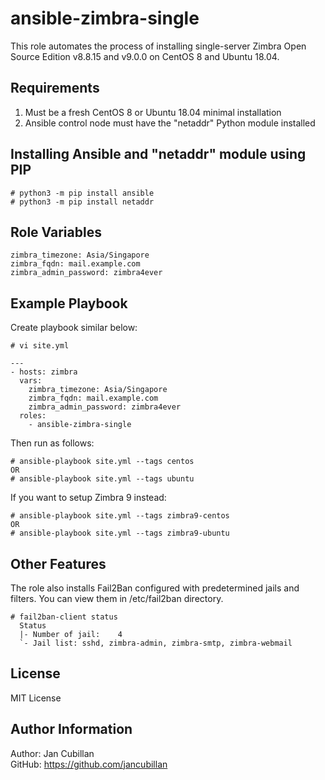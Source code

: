 ansible-zimbra-single
=====================

This role automates the process of installing single-server Zimbra Open Source Edition v8.8.15 and v9.0.0 on CentOS 8 and Ubuntu 18.04.

Requirements
------------

1) Must be a fresh CentOS 8 or Ubuntu 18.04 minimal installation
2) Ansible control node must have the "netaddr" Python module installed

Installing Ansible and "netaddr" module using PIP
-------------------------------------------------

    # python3 -m pip install ansible
    # python3 -m pip install netaddr

Role Variables
--------------

    zimbra_timezone: Asia/Singapore
    zimbra_fqdn: mail.example.com
    zimbra_admin_password: zimbra4ever

Example Playbook
----------------

Create playbook similar below:

    # vi site.yml

    --- 
    - hosts: zimbra
      vars:
        zimbra_timezone: Asia/Singapore
        zimbra_fqdn: mail.example.com
        zimbra_admin_password: zimbra4ever
      roles:
        - ansible-zimbra-single

Then run as follows:

    # ansible-playbook site.yml --tags centos
    OR
    # ansible-playbook site.yml --tags ubuntu

If you want to setup Zimbra 9 instead:

    # ansible-playbook site.yml --tags zimbra9-centos
    OR
    # ansible-playbook site.yml --tags zimbra9-ubuntu

Other Features
--------------

The role also installs Fail2Ban configured with predetermined jails and filters. You can view them in /etc/fail2ban directory.

    # fail2ban-client status
      Status
      |- Number of jail:	4
      `- Jail list:	sshd, zimbra-admin, zimbra-smtp, zimbra-webmail

License
-------

MIT License

Author Information
------------------

Author: Jan Cubillan<br/>
GitHub: https://github.com/jancubillan<br/>
